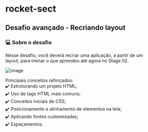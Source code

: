 # rocket-sect

## Desafio avançado - Recriando layout
### 💻 Sobre o desafio

Nesse desafio, você deverá recriar uma aplicação, a partir de um layout, para treinar o que aprendeu até agora no Stage 02.

![image](https://github.com/EvertonPSilva09/rocket-sect/assets/93167615/1a99da28-36ef-41dd-b000-aac4771e6f8b)

Principais conceitos reforçados:<br>
✔️ Estruturando um projeto HTML;<br>
✔️ Uso de tags HTML mais comuns;<br>
✔️ Conceitos iniciais de CSS;<br>
✔️ Posicionamento e alinhamento de elementos na tela;<br>
✔️ Aplicando fontes customizadas;<br>
✔️ Espaçamentos.<br>
